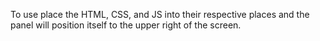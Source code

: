 To use place the HTML, CSS, and JS into their respective places and the panel will position itself to the upper right of the screen.